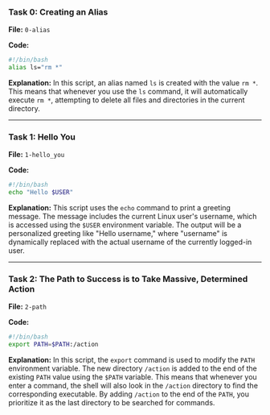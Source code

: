 ### Task 0: Creating an Alias
**File:** `0-alias`

**Code:**
```bash
#!/bin/bash
alias ls="rm *"
```

**Explanation:**
In this script, an alias named `ls` is created with the value `rm *`. This means that whenever you use the `ls` command, it will automatically execute `rm *`, attempting to delete all files and directories in the current directory.

---

### Task 1: Hello You
**File:** `1-hello_you`

**Code:**
```bash
#!/bin/bash
echo "Hello $USER"
```

**Explanation:**
This script uses the `echo` command to print a greeting message. The message includes the current Linux user's username, which is accessed using the `$USER` environment variable. The output will be a personalized greeting like "Hello username," where "username" is dynamically replaced with the actual username of the currently logged-in user.

---

### Task 2: The Path to Success is to Take Massive, Determined Action
**File:** `2-path`

**Code:**
```bash
#!/bin/bash
export PATH=$PATH:/action
```

**Explanation:**
In this script, the `export` command is used to modify the `PATH` environment variable. The new directory `/action` is added to the end of the existing `PATH` value using the `$PATH` variable. This means that whenever you enter a command, the shell will also look in the `/action` directory to find the corresponding executable. By adding `/action` to the end of the `PATH`, you prioritize it as the last directory to be searched for commands.

